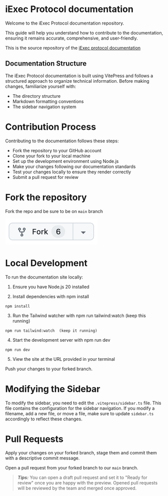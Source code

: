 # iExec Protocol documentation

Welcome to the iExec Protocol documentation repository. 

This guide will help you understand how to contribute to the documentation, ensuring it remains accurate, comprehensive, and user-friendly.

This is the source repository of the
[iExec protocol documentation](https://protocol.docs.iex.ec)

## Documentation Structure

The iExec Protocol documentation is built using VitePress and follows a structured approach to organize technical information. Before making changes, familiarize yourself with:

- The directory structure
- Markdown formatting conventions
- The sidebar navigation system

# Contribution Process

Contributing to the documentation follows these steps:

- Fork the repository to your GitHub account
- Clone your fork to your local machine
- Set up the development environment using Node.js
- Make your changes following our documentation standards
- Test your changes locally to ensure they render correctly
- Submit a pull request for review

# Fork the repository

Fork the repo and be sure to be on `main` branch

[![fork-button](./public/fork-button.png)](https://github.com/iExecBlockchainComputing/documentation/fork)

# Local Development

To run the documentation site locally:

1. Ensure you have Node.js 20 installed
 
2. Install dependencies with npm install
```
npm install
```

3. Run the Tailwind watcher with npm run tailwind:watch (keep this running)
```
npm run tailwind:watch  (keep it running)
```

4. Start the development server with npm run dev
```
npm run dev
```

5. View the site at the URL provided in your terminal


Push your changes to your forked branch.

# Modifying the Sidebar

To modify the sidebar, you need to edit the `.vitepress/sidebar.ts` file. This
file contains the configuration for the sidebar navigation. If you modify a
filename, add a new file, or move a file, make sure to update `sidebar.ts`
accordingly to reflect these changes.

# Pull Requests

Apply your changes on your forked branch, stage them and commit them with a
descriptive commit message.

Open a pull request from your forked branch to our `main` branch.

> _**Tips:**_ You can open a draft pull request and set it to "Ready for review"
> once you are happy with the preview. Opened pull requests will be reviewed by
> the team and merged once approved.
